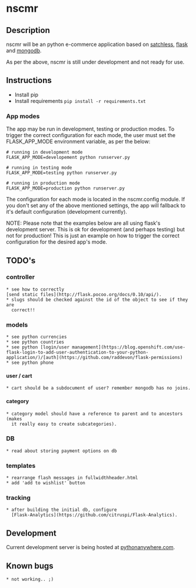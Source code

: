# nscmr

## Description
nscmr will be an python e-commerce application based on
[satchless](https://github.com/mirumee/satchless),
[flask](http://flask.pocoo.org/) and
[mongodb](https://www.google.com.br/url?sa=t&rct=j&q=&esrc=s&source=web&cd=1&cad=rja&uact=8&ved=0ahUKEwjO6pyTz7TLAhWMkJAKHawuB9sQFggdMAA&url=https%3A%2F%2Fwww.mongodb.org%2F&usg=AFQjCNE3DSenqpJf_ccFT8F4W0RQfaGb3w&sig2=jK5NinRr8peGNPjy77U9mw).

As per the above, nscmr is still under development and not ready for use.

## Instructions
* Install pip
* Install requirements
```pip install -r requirements.txt```

### App modes
The app may be run in development, testing or production modes. To trigger the
correct configuration for each mode, the user must set the FLASK_APP_MODE
environment variable, as per the below:
```
# running in development mode
FLASK_APP_MODE=developement python runserver.py

# running in testing mode
FLASK_APP_MODE=testing python runserver.py

# running in production mode
FLASK_APP_MODE=production python runserver.py
```

The configuration for each mode is located in the nscmr.config module. If you
don't set any of the above mentioned settings, the app will fallback to it's
default configuration (development currently).

NOTE: Please note that the examples below are all using flask's development
server. This is ok for development (and perhaps testing) but not for
production! This is just an example on how to trigger the correct configuration
for the desired app's mode.


## TODO's
### controller
    * see how to correctly
    [send static files](http://flask.pocoo.org/docs/0.10/api/).
    * slugs should be checked against the id of the object to see if they are
      correct!!

### models
    * see python currencies
    * see python countries
    * see python [login/user management](https://blog.openshift.com/use-flask-login-to-add-user-authentication-to-your-python-application/)/[auth](https://github.com/raddevon/flask-permissions)
    * see python phone

#### user / cart
    * cart should be a subdocument of user? remember mongodb has no joins.

#### category
    * category model should have a reference to parent and to ancestors (makes
      it really easy to create subcategories).

### DB
    * read about storing payment options on db

### templates
    * rearrange flash messages in fullwidthheader.html
    * add 'add to wishlist' button

### tracking
    * after building the initial db, configure
      [Flask-Analytics](https://github.com/citruspi/Flask-Analytics).

## Development
Current development server is being hosted at
[pythonanywhere.com](http://tls.pythonanywhere.com).

## Known bugs
    * not working.. ;)
